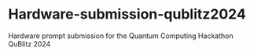 # Hardware-submission-qublitz2024
Hardware prompt submission for the Quantum Computing Hackathon QuBlitz 2024
